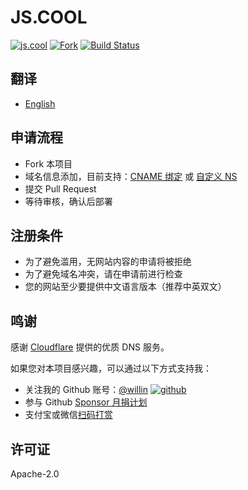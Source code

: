 # JS.COOL

[![js.cool](https://img.shields.io/badge/js.cool-+-6699ff)](https://js.cool) [![Fork](https://img.shields.io/github/contributors/js-cool/js.cool)](https://github.com/js-cool/js.cool/fork) [![Build Status](https://travis-ci.org/js-cool/js.cool.svg?branch=master)](https://travis-ci.org/js-cool/js.cool)

## 翻译

- [English](https://github.com/js-cool/js.cool/blob/master/README.en.md)

## 申请流程

- Fork 本项目
- 域名信息添加，目前支持：[CNAME 绑定](https://github.com/js-cool/js.cool/blob/master/main/active_cname.js) 或 [自定义 NS](https://github.com/js-cool/js.cool/blob/master/main/active_ns.js)
- 提交 Pull Request
- 等待审核，确认后部署

## 注册条件

- 为了避免滥用，无网站内容的申请将被拒绝
- 为了避免域名冲突，请在申请前进行检查
- 您的网站至少要提供中文语言版本（推荐中英双文）

## 鸣谢

感谢 [Cloudflare](https://www.cloudflare.com/) 提供的优质 DNS 服务。

如果您对本项目感兴趣，可以通过以下方式支持我：

- 关注我的 Github 账号：[@willin](https://github.com/willin) [![github](https://img.shields.io/github/followers/willin.svg?style=social&label=Followers)](https://github.com/willin)
- 参与 Github [Sponsor 月捐计划](https://github.com/sponsors/willin)
- 支付宝或微信[扫码打赏](https://user-images.githubusercontent.com/1890238/89126156-0f3eeb80-d516-11ea-9046-5a3a5d59b86b.png)

## 许可证

Apache-2.0
